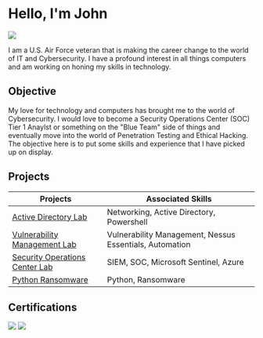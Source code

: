 # Hello, I'm John
<a href="https://linkedin.com/in/john-hibar"><img src="https://img.shields.io/badge/-LinkedIn-0072b1?&style=for-the-badge&logo=linkedin&logoColor=white" /></a>

I am a U.S. Air Force veteran that is making the career change to the world of IT and Cybersecurity. I have a profound interest in all things computers and am working on honing my skills in technology.

## Objective

My love for technology and computers has brought me to the world of Cybersecurity. I would love to become a Security Operations Center (SOC) Tier 1 Anaylst or something on the "Blue Team" side of things and eventually move into the world of Penetration Testing and Ethical Hacking. The objective here is to put some skills and experience that I have picked up on display.

## Projects
|             Projects                      |               Associated Skills            |
|-----------------------------------------------|----------------------------|
| <a href="https://github.com/JHibar/ActiveDirectory">Active Directory Lab</a> | Networking, Active Directory, Powershell |
| <a href="https://github.com/JHibar/VulnerabilityManagement">Vulnerability Management Lab</a> | Vulnerability Management, Nessus Essentials, Automation |
| <a href="https://github.com/JHibar/SecurityOperationsCenter">Security Operations Center Lab</a> | SIEM, SOC, Microsoft Sentinel, Azure |
| <a href="https://github.com/JHibar/PythonRansomware">Python Ransomware</a> | Python, Ransomware |


## Certifications

<img src="https://img.shields.io/badge/-Security%2B-FF0000?&style=for-the-badge&logo=CompTIA&logoColor=white" />
<img src="https://img.shields.io/badge/-Google%20Cybersecurity%20Professional-4285F4?&style=for-the-badge&logo=Google&logoColor=white" />
